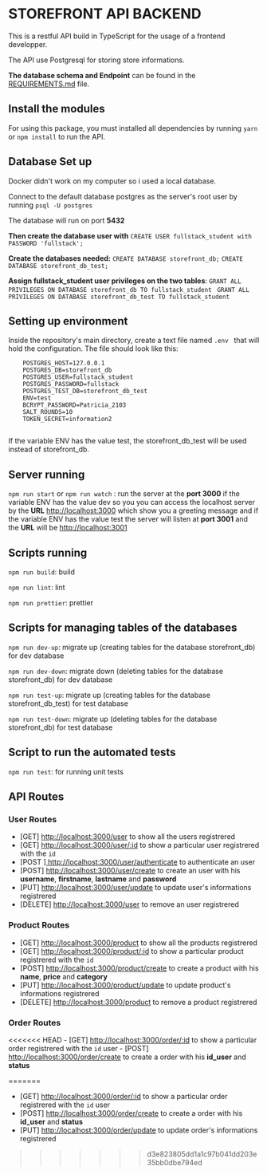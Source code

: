 # STOREFRONT API BACKEND

 This is a restful API build in TypeScript for the usage of a frontend developper.
 
 The API use Postgresql for storing store informations.
 
 **The database schema and Endpoint** can be found in the [ REQUIREMENTS.md]( https://github.com/Pattykev/creating-an-api-with-postgresql-and-express/blob/master/REQUIREMENTS.md ) file.

## Install the modules

 For using this package, you must  installed all dependencies by running `yarn ` or `npm install`  to run the API.

## Database Set up 

Docker didn't work on my computer so i used a local database.

 Connect to the default database postgres as the server's root user by running `psql -U postgres`

 The database will run on port **5432**
 
**Then create the database user with** `CREATE USER fullstack_student with PASSWORD 'fullstack';`

 **Create the databases needed:** `CREATE DATABASE storefront_db;`  `CREATE DATABASE storefront_db_test;`
 
 **Assign fullstack_student user privileges on the two tables**: `GRANT ALL PRIVILEGES ON DATABASE storefront_db TO fullstack_student ` `GRANT ALL PRIVILEGES ON DATABASE storefront_db_test TO fullstack_student `
 
 ## Setting up environment

 Inside the repository's main directory, create a text file named `.env ` that will hold the configuration. The file should look like this:
```
    POSTGRES_HOST=127.0.0.1
    POSTGRES_DB=storefront_db
    POSTGRES_USER=fullstack_student
    POSTGRES_PASSWORD=fullstack
    POSTGRES_TEST_DB=storefront_db_test
    ENV=test
    BCRYPT_PASSWORD=Patricia_2103
    SALT_ROUNDS=10
    TOKEN_SECRET=information2
 
````
If the variable ENV has the value test, the storefront_db_test will be used instead of storefront_db.

## Server running

  `npm run start` or `npm run watch` : run the server at the **port 3000** if the variable ENV has the value dev so you you can access the localhost server by the **URL** [ http://localhost:3000]() which show you a greeting message and if the variable ENV has the value test the server will listen at **port 3001** and the **URL** will be  [ http://localhost:3001]() 

 
 ## Scripts running

  `npm run build`: build
  
  `npm run lint`: lint
  
  `npm run prettier`: prettier

  ## Scripts for managing tables of the databases
  
  `npm run dev-up`: migrate up (creating tables for the database storefront_db) for dev database
  
  `npm run dev-down`: migrate down  (deleting tables for the database storefront_db) for dev database
  
  `npm run test-up`: migrate up  (creating tables for the database storefront_db_test) for test database
  
  `npm run test-down`: migrate up  (deleting tables for the database storefront_db) for test database

   ## Script to run the automated tests
  
  `npm run test`: for running unit tests

  ## API Routes

 ### User Routes
     
 - [GET] [ http://localhost:3000/user]() to show all the users registrered
 - [GET] [ http://localhost:3000/user/:id]() to show a particular user registrered with the `id`
 - [POST ][ http://localhost:3000/user/authenticate]() to authenticate an user 
 - [POST] [ http://localhost:3000/user/create]() to create an user with his **username**, **firstname**, **lastname** and **password**
 - [PUT] [ http://localhost:3000/user/update]() to update user's informations registrered
 - [DELETE] [ http://localhost:3000/user]() to remove an user registrered

 ### Product Routes
     
 - [GET] [ http://localhost:3000/product]() to show all the products registrered
 - [GET] [ http://localhost:3000/product/:id]() to show a particular product registrered with the `id` 
 - [POST] [ http://localhost:3000/product/create]() to create a product with his **name**, **price** and **category**
 - [PUT] [ http://localhost:3000/product/update]() to update product's informations registrered
 - [DELETE] [ http://localhost:3000/product]() to remove a product registrered

 ### Order Routes
     
<<<<<<< HEAD
     - [GET] [ http://localhost:3000/order/:id]() to show a particular order registrered with the `id` user 
     - [POST] [ http://localhost:3000/order/create]() to create a order with his **id_user** and **status**
     
=======
 - [GET] [ http://localhost:3000/order/:id]() to show a particular order registrered with the `id` user 
 - [POST] [ http://localhost:3000/order/create]() to create a order with his **id_user** and **status**
 - [PUT] [ http://localhost:3000/order/update]() to update order's informations registrered
>>>>>>> d3e823805dd1a1c97b041dd203e35bb0dbe794ed
     













